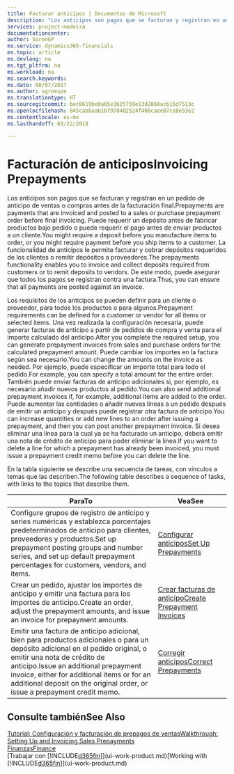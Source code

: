 ```yaml
---
title: Facturar anticipos | Documentos de Microsoft
description: "Los anticipos son pagos que se facturan y registran en un pedido de anticipo de ventas o compras antes de la facturación final. Puede requerir un depósito antes de fabricar productos bajo pedido o puede requerir el pago antes de enviar productos a un cliente. La funcionalidad de anticipos le permite facturar y cobrar depósitos requeridos de los clientes o remitir depósitos a proveedores. De este modo, puede asegurar que todos los pagos se registran contra una factura."
services: project-madeira
documentationcenter: 
author: SorenGP
ms.service: dynamics365-financials
ms.topic: article
ms.devlang: na
ms.tgt_pltfrm: na
ms.workload: na
ms.search.keywords: 
ms.date: 08/07/2017
ms.author: sgroespe
ms.translationtype: HT
ms.sourcegitcommit: bec0619be0a65e3625759e13d2866ac615d7513c
ms.openlocfilehash: 045cabbaab1b7978402524f408caee87ce8e53e2
ms.contentlocale: es-mx
ms.lasthandoff: 03/22/2018

---
```

# <a name="invoicing-prepayments"></a><span data-ttu-id="fbe29-106">Facturación de anticipos</span><span class="sxs-lookup"><span data-stu-id="fbe29-106">Invoicing Prepayments</span></span>
<span data-ttu-id="fbe29-107">Los anticipos son pagos que se facturan y registran en un pedido de anticipo de ventas o compras antes de la facturación final.</span><span class="sxs-lookup"><span data-stu-id="fbe29-107">Prepayments are payments that are invoiced and posted to a sales or purchase prepayment order before final invoicing.</span></span> <span data-ttu-id="fbe29-108">Puede requerir un depósito antes de fabricar productos bajo pedido o puede requerir el pago antes de enviar productos a un cliente.</span><span class="sxs-lookup"><span data-stu-id="fbe29-108">You might require a deposit before you manufacture items to order, or you might require payment before you ship items to a customer.</span></span> <span data-ttu-id="fbe29-109">La funcionalidad de anticipos le permite facturar y cobrar depósitos requeridos de los clientes o remitir depósitos a proveedores.</span><span class="sxs-lookup"><span data-stu-id="fbe29-109">The prepayments functionality enables you to invoice and collect deposits required from customers or to remit deposits to vendors.</span></span> <span data-ttu-id="fbe29-110">De este modo, puede asegurar que todos los pagos se registran contra una factura.</span><span class="sxs-lookup"><span data-stu-id="fbe29-110">Thus, you can ensure that all payments are posted against an invoice.</span></span>  

 <span data-ttu-id="fbe29-111">Los requisitos de los anticipos se pueden definir para un cliente o proveedor, para todos los productos o para algunos.</span><span class="sxs-lookup"><span data-stu-id="fbe29-111">Prepayment requirements can be defined for a customer or vendor for all items or selected items.</span></span> <span data-ttu-id="fbe29-112">Una vez realizada la configuración necesaria, puede generar facturas de anticipo a partir de pedidos de compra y venta para el importe calculado del anticipo.</span><span class="sxs-lookup"><span data-stu-id="fbe29-112">After you complete the required setup, you can generate prepayment invoices from sales and purchase orders for the calculated prepayment amount.</span></span> <span data-ttu-id="fbe29-113">Puede cambiar los importes en la factura según sea necesario.</span><span class="sxs-lookup"><span data-stu-id="fbe29-113">You can change the amounts on the invoice as needed.</span></span> <span data-ttu-id="fbe29-114">Por ejemplo, puede especificar un importe total para todo el pedido.</span><span class="sxs-lookup"><span data-stu-id="fbe29-114">For example, you can specify a total amount for the entire order.</span></span> <span data-ttu-id="fbe29-115">También puede enviar facturas de anticipo adicionales si, por ejemplo, es necesario añadir nuevos productos al pedido.</span><span class="sxs-lookup"><span data-stu-id="fbe29-115">You can also send additional prepayment invoices if, for example, additional items are added to the order.</span></span> <span data-ttu-id="fbe29-116">Puede aumentar las cantidades o añadir nuevas líneas a un pedido después de emitir un anticipo y después puede registrar otra factura de anticipo.</span><span class="sxs-lookup"><span data-stu-id="fbe29-116">You can increase quantities or add new lines to an order after issuing a prepayment, and then you can post another prepayment invoice.</span></span> <span data-ttu-id="fbe29-117">Si desea eliminar una línea para la cual ya se ha facturado un anticipo, deberá emitir una nota de crédito de anticipo para poder eliminar la línea.</span><span class="sxs-lookup"><span data-stu-id="fbe29-117">If you want to delete a line for which a prepayment has already been invoiced, you must issue a prepayment credit memo before you can delete the line.</span></span>  

 <span data-ttu-id="fbe29-118">En la tabla siguiente se describe una secuencia de tareas, con vínculos a temas que las describen.</span><span class="sxs-lookup"><span data-stu-id="fbe29-118">The following table describes a sequence of tasks, with links to the topics that describe them.</span></span>

|<span data-ttu-id="fbe29-119">**Para**</span><span class="sxs-lookup"><span data-stu-id="fbe29-119">**To**</span></span>|<span data-ttu-id="fbe29-120">**Vea**</span><span class="sxs-lookup"><span data-stu-id="fbe29-120">**See**</span></span>|  
|------------|-------------|  
|<span data-ttu-id="fbe29-121">Configure grupos de registro de anticipo y series numéricas y establezca porcentajes predeterminados de anticipo para clientes, proveedores y productos.</span><span class="sxs-lookup"><span data-stu-id="fbe29-121">Set up prepayment posting groups and number series, and set up default prepayment percentages for customers, vendors, and items.</span></span>|[<span data-ttu-id="fbe29-122">Configurar anticipos</span><span class="sxs-lookup"><span data-stu-id="fbe29-122">Set Up Prepayments</span></span>](finance-set-up-prepayments.md)|
|<span data-ttu-id="fbe29-123">Crear un pedido, ajustar los importes de anticipo y emitir una factura para los importes de anticipo.</span><span class="sxs-lookup"><span data-stu-id="fbe29-123">Create an order, adjust the prepayment amounts, and issue an invoice for prepayment amounts.</span></span>|[<span data-ttu-id="fbe29-124">Crear facturas de anticipo</span><span class="sxs-lookup"><span data-stu-id="fbe29-124">Create Prepayment Invoices</span></span>](finance-how-to-create-prepayment-invoices.md)|  
|<span data-ttu-id="fbe29-125">Emitir una factura de anticipo adicional, bien para productos adicionales o para un depósito adicional en el pedido original, o emitir una nota de crédito de anticipo.</span><span class="sxs-lookup"><span data-stu-id="fbe29-125">Issue an additional prepayment invoice, either for additional items or for an additional deposit on the original order, or issue a prepayment credit memo.</span></span>|[<span data-ttu-id="fbe29-126">Corregir anticipos</span><span class="sxs-lookup"><span data-stu-id="fbe29-126">Correct Prepayments</span></span>](finance-how-to-correct-prepayments.md)|  

## <a name="see-also"></a><span data-ttu-id="fbe29-127">Consulte también</span><span class="sxs-lookup"><span data-stu-id="fbe29-127">See Also</span></span>  
[<span data-ttu-id="fbe29-128">Tutorial: Configuración y facturación de prepagos de ventas</span><span class="sxs-lookup"><span data-stu-id="fbe29-128">Walkthrough: Setting Up and Invoicing Sales Prepayments</span></span>](walkthrough-setting-up-and-invoicing-sales-prepayments.md)  
[<span data-ttu-id="fbe29-129">Finanzas</span><span class="sxs-lookup"><span data-stu-id="fbe29-129">Finance</span></span>](finance.md)  
<span data-ttu-id="fbe29-130">[Trabajar con [!INCLUDE[d365fin](includes/d365fin_md.md)]](ui-work-product.md)</span><span class="sxs-lookup"><span data-stu-id="fbe29-130">[Working with [!INCLUDE[d365fin](includes/d365fin_md.md)]](ui-work-product.md)</span></span>

